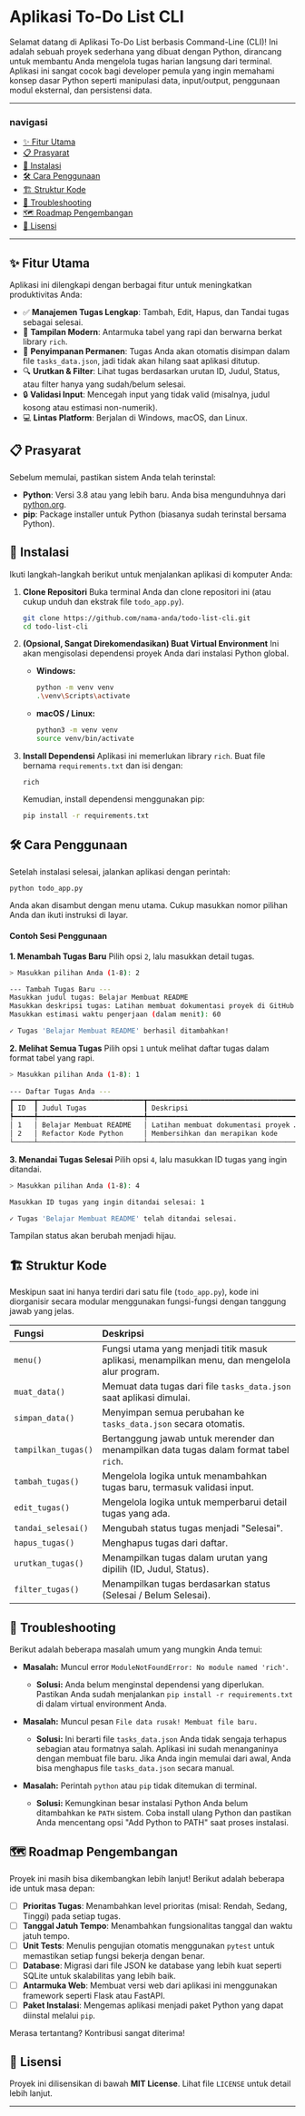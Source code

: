 # Aplikasi To-Do List CLI

Selamat datang di Aplikasi To-Do List berbasis Command-Line (CLI)\! Ini adalah sebuah proyek sederhana yang dibuat dengan Python, dirancang untuk membantu Anda mengelola tugas harian langsung dari terminal. Aplikasi ini sangat cocok bagi developer pemula yang ingin memahami konsep dasar Python seperti manipulasi data, input/output, penggunaan modul eksternal, dan persistensi data.

-----

### navigasi

  * [✨ Fitur Utama](https://www.google.com/search?q=%23-fitur-utama)
  * [📋 Prasyarat](https://www.google.com/search?q=%23-prasyarat)
  * [🚀 Instalasi](https://www.google.com/search?q=%23-instalasi)
  * [🛠️ Cara Penggunaan](https://www.google.com/search?q=%23%EF%B8%8F-cara-penggunaan)
  * [🏗️ Struktur Kode](https://www.google.com/search?q=%23%EF%B8%8F-struktur-kode)
  * [🤔 Troubleshooting](https://www.google.com/search?q=%23-troubleshooting)
  * [🗺️ Roadmap Pengembangan](https://www.google.com/search?q=%23%EF%B8%8F-roadmap-pengembangan)
  * [📜 Lisensi](https://www.google.com/search?q=%23-lisensi)

-----

## ✨ Fitur Utama

Aplikasi ini dilengkapi dengan berbagai fitur untuk meningkatkan produktivitas Anda:

  * ✅ **Manajemen Tugas Lengkap**: Tambah, Edit, Hapus, dan Tandai tugas sebagai selesai.
  * 💅 **Tampilan Modern**: Antarmuka tabel yang rapi dan berwarna berkat library `rich`.
  * 💾 **Penyimpanan Permanen**: Tugas Anda akan otomatis disimpan dalam file `tasks_data.json`, jadi tidak akan hilang saat aplikasi ditutup.
  * 🔍 **Urutkan & Filter**: Lihat tugas berdasarkan urutan ID, Judul, Status, atau filter hanya yang sudah/belum selesai.
  * 🔒 **Validasi Input**: Mencegah input yang tidak valid (misalnya, judul kosong atau estimasi non-numerik).
  * 💻 **Lintas Platform**: Berjalan di Windows, macOS, dan Linux.

## 📋 Prasyarat

Sebelum memulai, pastikan sistem Anda telah terinstal:

  * **Python**: Versi 3.8 atau yang lebih baru. Anda bisa mengunduhnya dari [python.org](https://www.python.org/downloads/).
  * **pip**: Package installer untuk Python (biasanya sudah terinstal bersama Python).

## 🚀 Instalasi

Ikuti langkah-langkah berikut untuk menjalankan aplikasi di komputer Anda:

1.  **Clone Repositori**
    Buka terminal Anda dan clone repositori ini (atau cukup unduh dan ekstrak file `todo_app.py`).

    ```bash
    git clone https://github.com/nama-anda/todo-list-cli.git
    cd todo-list-cli
    ```

2.  **(Opsional, Sangat Direkomendasikan) Buat Virtual Environment**
    Ini akan mengisolasi dependensi proyek Anda dari instalasi Python global.

      * **Windows:**
        ```bash
        python -m venv venv
        .\venv\Scripts\activate
        ```
      * **macOS / Linux:**
        ```bash
        python3 -m venv venv
        source venv/bin/activate
        ```

3.  **Install Dependensi**
    Aplikasi ini memerlukan library `rich`. Buat file bernama `requirements.txt` dan isi dengan:

    ```
    rich
    ```

    Kemudian, install dependensi menggunakan pip:

    ```bash
    pip install -r requirements.txt
    ```

## 🛠️ Cara Penggunaan

Setelah instalasi selesai, jalankan aplikasi dengan perintah:

```bash
python todo_app.py
```

Anda akan disambut dengan menu utama. Cukup masukkan nomor pilihan Anda dan ikuti instruksi di layar.

#### Contoh Sesi Penggunaan

**1. Menambah Tugas Baru**
Pilih opsi `2`, lalu masukkan detail tugas.

```bash
> Masukkan pilihan Anda (1-8): 2

--- Tambah Tugas Baru ---
Masukkan judul tugas: Belajar Membuat README
Masukkan deskripsi tugas: Latihan membuat dokumentasi proyek di GitHub
Masukkan estimasi waktu pengerjaan (dalam menit): 60

✓ Tugas 'Belajar Membuat README' berhasil ditambahkan!
```

**2. Melihat Semua Tugas**
Pilih opsi `1` untuk melihat daftar tugas dalam format tabel yang rapi.

```bash
> Masukkan pilihan Anda (1-8): 1
 
--- Daftar Tugas Anda ---
┏━━━━━┳━━━━━━━━━━━━━━━━━━━━━━━━━━┳━━━━━━━━━━━━━━━━━━━━━━━━━━━━━━━━━━━━━━┳━━━━━━━━━━━━━━━━━┳━━━━━━━━━━━━━━━━━━┓
┃ ID  ┃ Judul Tugas              ┃ Deskripsi                            ┃ Status          ┃ Estimasi (menit) ┃
┡━━━━━╇━━━━━━━━━━━━━━━━━━━━━━━━━━╇━━━━━━━━━━━━━━━━━━━━━━━━━━━━━━━━━━━━━━╇━━━━━━━━━━━━━━━━━╇━━━━━━━━━━━━━━━━━━┩
│ 1   │ Belajar Membuat README   │ Latihan membuat dokumentasi proyek … │ Belum Selesai   │               60 │
│ 2   │ Refactor Kode Python     │ Membersihkan dan merapikan kode      │ Belum Selesai   │              120 │
└─────┴──────────────────────────┴──────────────────────────────────────┴─────────────────┴──────────────────┘
```

**3. Menandai Tugas Selesai**
Pilih opsi `4`, lalu masukkan ID tugas yang ingin ditandai.

```bash
> Masukkan pilihan Anda (1-8): 4

Masukkan ID tugas yang ingin ditandai selesai: 1

✓ Tugas 'Belajar Membuat README' telah ditandai selesai.
```

Tampilan status akan berubah menjadi hijau.

## 🏗️ Struktur Kode

Meskipun saat ini hanya terdiri dari satu file (`todo_app.py`), kode ini diorganisir secara modular menggunakan fungsi-fungsi dengan tanggung jawab yang jelas.

| Fungsi | Deskripsi |
| :--- | :--- |
| `menu()` | Fungsi utama yang menjadi titik masuk aplikasi, menampilkan menu, dan mengelola alur program. |
| `muat_data()` | Memuat data tugas dari file `tasks_data.json` saat aplikasi dimulai. |
| `simpan_data()`| Menyimpan semua perubahan ke `tasks_data.json` secara otomatis. |
| `tampilkan_tugas()`| Bertanggung jawab untuk merender dan menampilkan data tugas dalam format tabel `rich`.|
| `tambah_tugas()`| Mengelola logika untuk menambahkan tugas baru, termasuk validasi input. |
| `edit_tugas()` | Mengelola logika untuk memperbarui detail tugas yang ada. |
| `tandai_selesai()`| Mengubah status tugas menjadi "Selesai". |
| `hapus_tugas()`| Menghapus tugas dari daftar. |
| `urutkan_tugas()`| Menampilkan tugas dalam urutan yang dipilih (ID, Judul, Status). |
| `filter_tugas()`| Menampilkan tugas berdasarkan status (Selesai / Belum Selesai). |

## 🤔 Troubleshooting

Berikut adalah beberapa masalah umum yang mungkin Anda temui:

  * **Masalah:** Muncul error `ModuleNotFoundError: No module named 'rich'`.

      * **Solusi:** Anda belum menginstal dependensi yang diperlukan. Pastikan Anda sudah menjalankan `pip install -r requirements.txt` di dalam virtual environment Anda.

  * **Masalah:** Muncul pesan `File data rusak! Membuat file baru.`

      * **Solusi:** Ini berarti file `tasks_data.json` Anda tidak sengaja terhapus sebagian atau formatnya salah. Aplikasi ini sudah menanganinya dengan membuat file baru. Jika Anda ingin memulai dari awal, Anda bisa menghapus file `tasks_data.json` secara manual.

  * **Masalah:** Perintah `python` atau `pip` tidak ditemukan di terminal.

      * **Solusi:** Kemungkinan besar instalasi Python Anda belum ditambahkan ke `PATH` sistem. Coba install ulang Python dan pastikan Anda mencentang opsi "Add Python to PATH" saat proses instalasi.

## 🗺️ Roadmap Pengembangan

Proyek ini masih bisa dikembangkan lebih lanjut\! Berikut adalah beberapa ide untuk masa depan:

  - [ ] **Prioritas Tugas**: Menambahkan level prioritas (misal: Rendah, Sedang, Tinggi) pada setiap tugas.
  - [ ] **Tanggal Jatuh Tempo**: Menambahkan fungsionalitas tanggal dan waktu jatuh tempo.
  - [ ] **Unit Tests**: Menulis pengujian otomatis menggunakan `pytest` untuk memastikan setiap fungsi bekerja dengan benar.
  - [ ] **Database**: Migrasi dari file JSON ke database yang lebih kuat seperti SQLite untuk skalabilitas yang lebih baik.
  - [ ] **Antarmuka Web**: Membuat versi web dari aplikasi ini menggunakan framework seperti Flask atau FastAPI.
  - [ ] **Paket Instalasi**: Mengemas aplikasi menjadi paket Python yang dapat diinstal melalui `pip`.

Merasa tertantang? Kontribusi sangat diterima\!

## 📜 Lisensi

Proyek ini dilisensikan di bawah **MIT License**. Lihat file `LICENSE` untuk detail lebih lanjut.

-----

